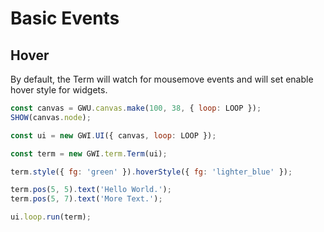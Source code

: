 # Basic Events

## Hover

By default, the Term will watch for mousemove events and will set enable hover style for widgets.

```js
const canvas = GWU.canvas.make(100, 38, { loop: LOOP });
SHOW(canvas.node);

const ui = new GWI.UI({ canvas, loop: LOOP });

const term = new GWI.term.Term(ui);

term.style({ fg: 'green' }).hoverStyle({ fg: 'lighter_blue' });

term.pos(5, 5).text('Hello World.');
term.pos(5, 7).text('More Text.');

ui.loop.run(term);
```
